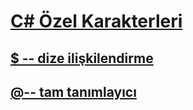 # [C# Özel Karakterleri](index.md)
## [$ -- dize ilişkilendirme](interpolated.md)
## [@-- tam tanımlayıcı](verbatim.md)
